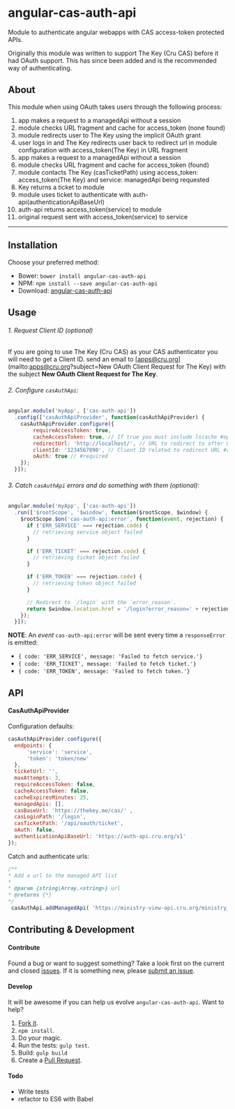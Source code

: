 # angular-cas-auth-api

Module to authenticate angular webapps with CAS access-token protected APIs.

Originally this module was written to support The Key (Cru CAS) before it had OAuth support. This has since been added
and is the recommended way of authenticating.

## About

This module when using OAuth takes users through the following process:

1. app makes a request to a managedApi without a session
2. module checks URL fragment and cache for access_token (none found)
3. module redirects user to The Key using the implicit OAuth grant
4. user logs in and The Key redirects user back to redirect url in module configuration with access_token(The Key) in URL fragment
5. app makes a request to a managedApi without a session
6. module checks URL fragment and cache for access_token (found)
7. module contacts The Key (casTicketPath) using access_token: access_token(The Key) and service: managedApi being requested
8. Key returns a ticket to module
9. module uses ticket to authenticate with auth-api(authenticationApiBaseUrl)
10. auth-api returns access_token(service) to module
11. original request sent with access_token(service) to service

---

## Installation

Choose your preferred method:

* Bower: `bower install angular-cas-auth-api`
* NPM: `npm install --save angular-cas-auth-api`
* Download: [angular-cas-auth-api](https://raw.github.com/CruGlobal/angular-cas-auth-api/master/dist/cas-auth-api.min.js)

## Usage

###### 1. Request Client ID (optional)
If you are going to use The Key (Cru CAS) as your CAS authenticator you will need to get a Client ID.
send an email to [apps@cru.org](mailto:apps@cru.org?subject=New OAuth Client Request for The Key) with the subject **New OAuth Client Request for The Key**.


###### 2. Configure `casAuthApi`:

```js
angular.module('myApp', ['cas-auth-api'])
  .config(['casAuthApiProvider', function(casAuthApiProvider) {
    casAuthApiProvider.configure({
        requireAccessToken: true,
        cacheAccessToken: true, // If true you must include lscache #optional
        redirectUrl: 'http://localhost/', // URL to redirect to after OAuth Authentication #required
        clientId: '1234567890', // Client ID related to redirect URL #required
        oAuth: true // #required
    });
  }]);
```

###### 3. Catch `casAuthApi` errors and do something with them (optional):

```js
angular.module('myApp', ['cas-auth-api'])
  .run(['$rootScope', '$window', function($rootScope, $window) {
    $rootScope.$on('cas-auth-api:error', function(event, rejection) {
      if ('ERR_SERVICE' === rejection.code) {
        // retrieving service object failed
      }

      if ('ERR_TICKET' === rejection.code) {
        // retrieving ticket object failed
      }

      if ('ERR_TOKEN' === rejection.code) {
        // retrieving token object failed
      }

      // Redirect to `/login` with the `error_reason`.
      return $window.location.href = '/login?error_reason=' + rejection.message;
    });
  }]);
```

**NOTE**: An *event* `cas-auth-api:error` will be sent every time a `responseError` is emitted:

* `{ code: 'ERR_SERVICE', message: 'Failed to fetch service.'}`
* `{ code: 'ERR_TICKET', message: 'Failed to fetch ticket.'}`
* `{ code: 'ERR_TOKEN', message: 'Failed to fetch token.'}`

## API

#### CasAuthApiProvider

Configuration defaults:

```js
casAuthApiProvider.configure({
  endpoints: {
      'service': 'service',
      'token': 'token/new'
  },
  ticketUrl: '',
  maxAttempts: 3,
  requireAccessToken: false,
  cacheAccessToken: false,
  cacheExpiresMinutes: 25,
  managedApis: [],
  casBaseUrl: 'https://thekey.me/cas/' ,
  casLoginPath: '/login',
  casTicketPath: '/api/oauth/ticket',
  oAuth: false,
  authenticationApiBaseUrl: 'https://auth-api.cru.org/v1'
});
```

Catch and authenticate urls:

```js
/**
* Add a url to the managed API list
*
* @param {string|Array.<string>} url
* @returns {*}
*/
 casAuthApi.addManagedApi( 'https://ministry-view-api.cru.org/ministry_view/' );
```

## Contributing & Development

#### Contribute

Found a bug or want to suggest something? Take a look first on the current and closed [issues](https://github.com/CruGlobal/angular-cas-auth-api/issues). If it is something new, please [submit an issue](https://github.com/CruGlobal/angular-cas-auth-api/issues/new).

#### Develop

It will be awesome if you can help us evolve `angular-cas-auth-api`. Want to help?

1. [Fork it](https://github.com/CruGlobal/angular-cas-auth-api).
2. `npm install`.
3. Do your magic.
4. Run the tests: `gulp test`.
5. Build: `gulp build`
6. Create a [Pull Request](https://github.com/CruGlobal/angular-cas-auth-api/compare).

#### Todo
- Write tests
- refactor to ES6 with Babel
